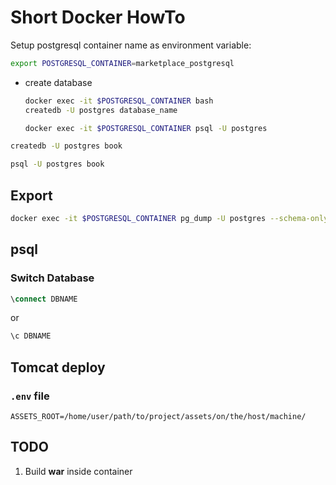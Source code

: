 # Short Docker HowTo

Setup postgresql container name as environment variable:

```bash
export POSTGRESQL_CONTAINER=marketplace_postgresql
```

- create database

  ```bash
  docker exec -it $POSTGRESQL_CONTAINER bash
  createdb -U postgres database_name

  docker exec -it $POSTGRESQL_CONTAINER psql -U postgres
  ```

```bash
createdb -U postgres book
```

```bash
psql -U postgres book
```

## Export

```bash
docker exec -it $POSTGRESQL_CONTAINER pg_dump -U postgres --schema-only --no-owner marketplace > marketplace.sql
```

## psql

### Switch Database

```sql
\connect DBNAME
```

or

```sql
\c DBNAME
```

## Tomcat deploy

### `.env` file

```env
ASSETS_ROOT=/home/user/path/to/project/assets/on/the/host/machine/
```

## TODO

1. Build **war** inside container

